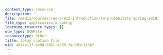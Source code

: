```yaml
---
content_type: resource
description: ''
file: /media/courses/res-6-012-introduction-to-probability-spring-2018/4e74413fbe945861ac59fad291c31867_CdrVM6MGnGo.vtt
file_type: application/x-subrip
learning_resource_types: []
ocw_type: OCWFile
resourcetype: Other
title: 3play caption file
uid: 4e74413f-be94-5861-ac59-fad291c31867
---
```

